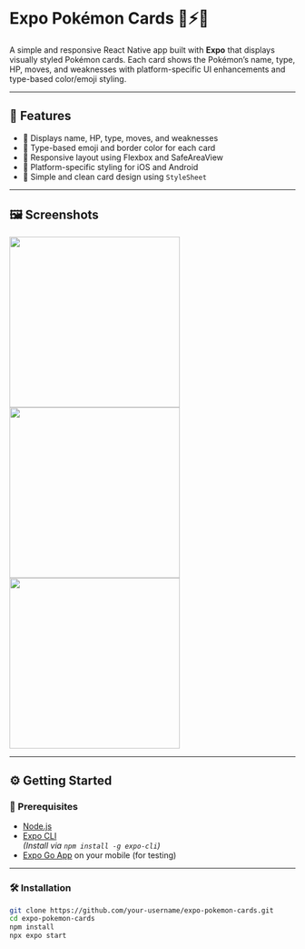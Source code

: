 # Expo Pokémon Cards 🧩⚡🔥

A simple and responsive React Native app built with **Expo** that displays visually styled Pokémon cards. Each card shows the Pokémon’s name, type, HP, moves, and weaknesses with platform-specific UI enhancements and type-based color/emoji styling.

---

## 📱 Features

- 🔹 Displays name, HP, type, moves, and weaknesses
- 🔹 Type-based emoji and border color for each card
- 🔹 Responsive layout using Flexbox and SafeAreaView
- 🔹 Platform-specific styling for iOS and Android
- 🔹 Simple and clean card design using `StyleSheet`

---

## 🖼️ Screenshots

<p float="left">
  <img src="https://github.com/user-attachments/assets/d1643c19-c520-4343-8c47-5d8e0fe9f0da" width="300" />
  <img src="https://github.com/user-attachments/assets/244a890f-1f12-416a-acb8-6d09b03e18e4" width="300" />
  <img src="https://github.com/user-attachments/assets/cd1c68ce-2f46-4257-9d9f-f9a1c337c613" width="300" />
</p>

---

## ⚙️ Getting Started

### 🔧 Prerequisites

- [Node.js](https://nodejs.org/)
- [Expo CLI](https://docs.expo.dev/get-started/installation/)  
  *(Install via `npm install -g expo-cli`)*
- [Expo Go App](https://expo.dev/client) on your mobile (for testing)

---

### 🛠️ Installation

```bash
git clone https://github.com/your-username/expo-pokemon-cards.git
cd expo-pokemon-cards
npm install
npx expo start
